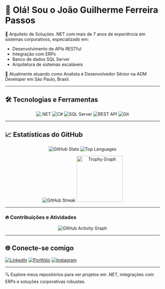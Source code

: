 # 👋 Olá! Sou o João Guilherme Ferreira Passos

🎯 Arquiteto de Soluções .NET com mais de 7 anos de experiência em sistemas corporativos, especializado em:

- Desenvolvimento de APIs RESTful
- Integração com ERPs
- Banco de dados SQL Server
- Arquitetura de sistemas escaláveis

🚀 Atualmente atuando como Analista e Desenvolvedor Sênior na ADM Developer em São Paulo, Brasil.

---

## 🛠️ Tecnologias e Ferramentas

<p align="center">
  <img src="https://img.shields.io/badge/.NET-512BD4?style=for-the-badge&logo=dotnet&logoColor=white" alt=".NET" />
  <img src="https://img.shields.io/badge/C%23-239120?style=for-the-badge&logo=csharp&logoColor=white" alt="C#" />
  <img src="https://img.shields.io/badge/SQL%20Server-CC2927?style=for-the-badge&logo=microsoftsqlserver&logoColor=white" alt="SQL Server" />
  <img src="https://img.shields.io/badge/REST%20API-FF6C37?style=for-the-badge&logo=api&logoColor=white" alt="REST API" />
  <img src="https://img.shields.io/badge/Git-F05032?style=for-the-badge&logo=git&logoColor=white" alt="Git" />
</p>

---

## 📈 Estatísticas do GitHub
<p align="center">
  <!-- GitHub Stats -->
  <img src="https://github-readme-stats.vercel.app/api?username=JonnyYamagushi&show_icons=true&theme=dracula" alt="GitHub Stats" />
  <!-- Top Languages -->
  <img src="https://github-readme-stats.vercel.app/api/top-langs/?username=JonnyYamagushi&layout=compact&theme=dracula" alt="Top Languages" />
</p>

<p align="center">
  <!-- Streak -->
  <img src="https://streak-stats.demolab.com?user=JonnyYamagushi&theme=dracula&locale=pt_BR&mode=weekly&date_format=j%20M%5B%20Y%5D" alt="GitHub Streak" />
  <!-- Trophies -->
  <img src="https://github-profile-trophy.vercel.app/?username=JonnyYamagushi&theme=dracula&column=4&row=1&margin-w=10&margin-h=5&no-frame=true&no-bg=true" height="150" alt="Trophy Graph" />
</p>

---

### 🔥 Contribuições e Atividades

<div align="center">
  <img src="https://github-readme-activity-graph.vercel.app/graph?username=JonnyYamagushi&theme=dracula" alt="GitHub Activity Graph"/>
</div>

---

## 🌐 Conecte-se comigo

[![LinkedIn](https://img.shields.io/badge/LinkedIn-0077B5?style=for-the-badge&logo=linkedin&logoColor=white)](https://www.linkedin.com/in/joao-guilherme-fp/)
[![Portfólio](https://img.shields.io/badge/Portf%C3%B3lio-000000?style=for-the-badge&logo=vercel&logoColor=white)](https://jgdev-portfolio-nu.vercel.app/)
[![Instagram](https://img.shields.io/badge/Instagram-E4405F?style=for-the-badge&logo=instagram&logoColor=white)](https://www.instagram.com/joao.gferreira_)

---

🔍 Explore meus repositórios para ver projetos em .NET, integrações com ERPs e soluções corporativas robustas.

